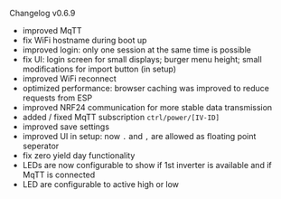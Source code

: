 Changelog v0.6.9

* improved MqTT
* fix WiFi hostname during boot up
* improved login: only one session at the same time is possible
* fix UI: login screen for small displays; burger menu height; small modifications for import button (in setup)
* improved WiFi reconnect
* optimized performance: browser caching was improved to reduce requests from ESP
* improved NRF24 communication for more stable data transmission
* added / fixed MqTT subscription `ctrl/power/[IV-ID]`
* improved save settings
* improved UI in setup: now `.` and `,` are allowed as floating point seperator
* fix zero yield day functionality
* LEDs are now configurable to show if 1st inverter is available and if MqTT is connected
* LED are configurable to active high or low
